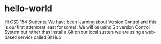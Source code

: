 # hello-world

Hi CSC 154 Students, We have been learning about Version Control and this is our first attemp(at least for some). We will be using Git version Control System but rather than install a Git on our local sustem we are using a web-based service called GitHub

